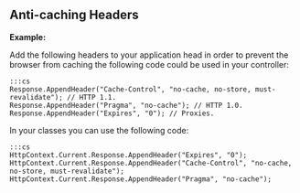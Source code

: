 Anti-caching Headers
-------

**Example:**
	    
Add the following headers to your application head in order to prevent the browser from caching
the following code could be used in your controller:

	:::cs
	Response.AppendHeader("Cache-Control", "no-cache, no-store, must-revalidate"); // HTTP 1.1.
	Response.AppendHeader("Pragma", "no-cache"); // HTTP 1.0.
	Response.AppendHeader("Expires", "0"); // Proxies.

In your classes you can use the following code:

	:::cs
	HttpContext.Current.Response.AppendHeader("Expires", "0");
	HttpContext.Current.Response.AppendHeader("Cache-Control", "no-cache, no-store, must-revalidate");
	HttpContext.Current.Response.AppendHeader("Pragma", "no-cache");
